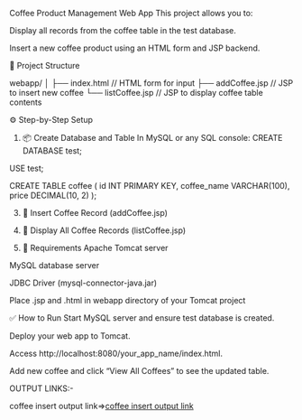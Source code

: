 Coffee Product Management Web App
This project allows you to:

Display all records from the coffee table in the test database.

Insert a new coffee product using an HTML form and JSP backend.

📁 Project Structure

webapp/
│
├── index.html             // HTML form for input
├── addCoffee.jsp          // JSP to insert new coffee
└── listCoffee.jsp         // JSP to display coffee table contents

⚙️ Step-by-Step Setup
1. 📦 Create Database and Table
In MySQL or any SQL console:
CREATE DATABASE test;

USE test;

CREATE TABLE coffee (
  id INT PRIMARY KEY,
  coffee_name VARCHAR(100),
  price DECIMAL(10, 2)
);

3. 🧩 Insert Coffee Record (addCoffee.jsp)

 4. 📄 Display All Coffee Records (listCoffee.jsp)
  
   5. 🔧 Requirements
Apache Tomcat server

MySQL database server

JDBC Driver (mysql-connector-java.jar)

Place .jsp and .html in webapp directory of your Tomcat project

✅ How to Run
Start MySQL server and ensure test database is created.

Deploy your web app to Tomcat.

Access http://localhost:8080/your_app_name/index.html.

Add new coffee and click “View All Coffees” to see the updated table.

OUTPUT LINKS:-

coffee insert output link=>[coffee insert output link](https://github.com/poojaK853/JavaPrograms/blob/main/JDBC%20program1/coffeeinsert/p8_a.png)

